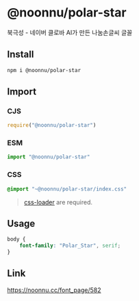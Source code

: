 # @noonnu/polar-star
북극성 - 네이버 클로바 AI가 만든 나눔손글씨 글꼴

## Install
```sh
npm i @noonnu/polar-star
```
## Import
### CJS
```js
require("@noonnu/polar-star")
```
### ESM
```js
import "@noonnu/polar-star"
```
### CSS 
```css
@import "~@noonnu/polar-star/index.css"
```
> [css-loader](https://github.com/webpack-contrib/css-loader) are required.

## Usage
```css
body {
    font-family: "Polar_Star", serif;
}
```

## Link
https://noonnu.cc/font_page/582